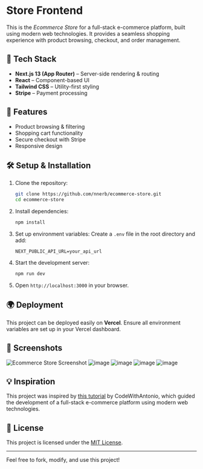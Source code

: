 # Store Frontend

This is the *Ecommerce Store* for a full-stack e-commerce platform, built using modern web technologies. It provides a seamless shopping experience with product browsing, checkout, and order management.

## 🚀 Tech Stack

- **Next.js 13 (App Router)** – Server-side rendering & routing
- **React** – Component-based UI
- **Tailwind CSS** – Utility-first styling
- **Stripe** – Payment processing

## 📌 Features

- Product browsing & filtering
- Shopping cart functionality
- Secure checkout with Stripe
- Responsive design

## 🛠️ Setup & Installation

1. Clone the repository:
   ```bash
   git clone https://github.com/nnerb/ecommerce-store.git
   cd ecommerce-store
   ```

2. Install dependencies:
   ```bash
   npm install
   ```

3. Set up environment variables:
   Create a `.env` file in the root directory and add:
   ```env
   NEXT_PUBLIC_API_URL=your_api_url
   ```

4. Start the development server:
   ```bash
   npm run dev
   ```

5. Open `http://localhost:3000` in your browser.

## 🌍 Deployment

This project can be deployed easily on **Vercel**. Ensure all environment variables are set up in your Vercel dashboard.

## 📸 Screenshots

![Ecommerce Store Screenshot](./screenshot.png)
![image](https://github.com/user-attachments/assets/b681162a-c1ac-4913-b95d-b373e3fd8492)
![image](https://github.com/user-attachments/assets/70451c6c-1354-4d34-ba6a-8ea82de9c04b)
![image](https://github.com/user-attachments/assets/04541060-15a0-4b3a-8bd0-975e780f9c3a)
![image](https://github.com/user-attachments/assets/bb6f79ab-ecd0-41fb-a5b2-05e25876dcd1)


## 💡 Inspiration

This project was inspired by [this tutorial](https://www.youtube.com/watch?v=5miHyP6lExg) by CodeWithAntonio, which guided the development of a full-stack e-commerce platform using modern web technologies.

## 🌟 License

This project is licensed under the [MIT License](LICENSE).

---

Feel free to fork, modify, and use this project!
